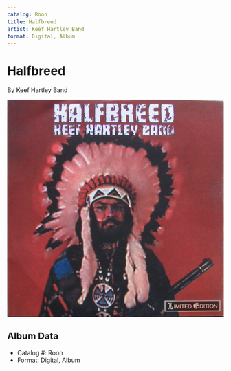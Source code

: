 ```yaml
---
catalog: Roon
title: Halfbreed
artist: Keef Hartley Band
format: Digital, Album
---
```


# Halfbreed

By Keef Hartley Band

![](../../assets/albumcovers/Keef_Hartley_Band-Halfbreed.png)

## Album Data

- Catalog #: Roon
- Format: Digital, Album

